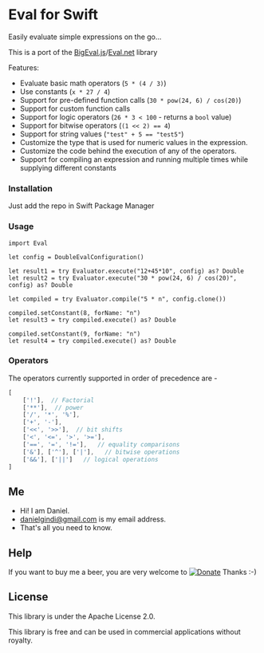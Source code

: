 Eval for Swift
==============

Easily evaluate simple expressions on the go...

This is a port of the [BigEval.js](https://github.com/aviaryan/BigEval.js)/[Eval.net](https://github.com/danielgindi/Eval.net) library
 
Features:
* Evaluate basic math operators (`5 * (4 / 3)`)
* Use constants (`x * 27 / 4`)
* Support for pre-defined function calls (`30 * pow(24, 6) / cos(20)`)
* Support for custom function calls
* Support for logic operators (`26 * 3 < 100` - returns a `bool` value)
* Support for bitwise operators (`(1 << 2) == 4`)
* Support for string values (`"test" + 5 == "test5"`)
* Customize the type that is used for numeric values in the expression.
* Customize the code behind the execution of any of the operators.
* Support for compiling an expression and running multiple times while supplying different constants

### Installation

Just add the repo in Swift Package Manager

### Usage

```
import Eval
        
let config = DoubleEvalConfiguration()

let result1 = try Evaluator.execute("12+45*10", config) as? Double
let result2 = try Evaluator.execute("30 * pow(24, 6) / cos(20)", config) as? Double

let compiled = try Evaluator.compile("5 * n", config.clone())

compiled.setConstant(8, forName: "n")
let result3 = try compiled.execute() as? Double

compiled.setConstant(9, forName: "n")
let result4 = try compiled.execute() as? Double

```

### Operators

The operators currently supported in order of precedence are - 
```js
[
    ['!'],  // Factorial
    ['**'],  // power
    ['/', '*', '%'],
    ['+', '-'],
    ['<<', '>>'],  // bit shifts
    ['<', '<=', '>', '>='],
    ['==', '=', '!='],   // equality comparisons
    ['&'], ['^'], ['|'],   // bitwise operations
    ['&&'], ['||']   // logical operations
]
```

## Me
* Hi! I am Daniel.
* danielgindi@gmail.com is my email address.
* That's all you need to know.

## Help

If you want to buy me a beer, you are very welcome to
[![Donate](https://www.paypalobjects.com/en_US/i/btn/btn_donate_LG.gif)](https://www.paypal.com/cgi-bin/webscr?cmd=_s-xclick&hosted_button_id=8VJRAFLX66N54)
 Thanks :-)

## License

This library is under the Apache License 2.0.

This library is free and can be used in commercial applications without royalty.

